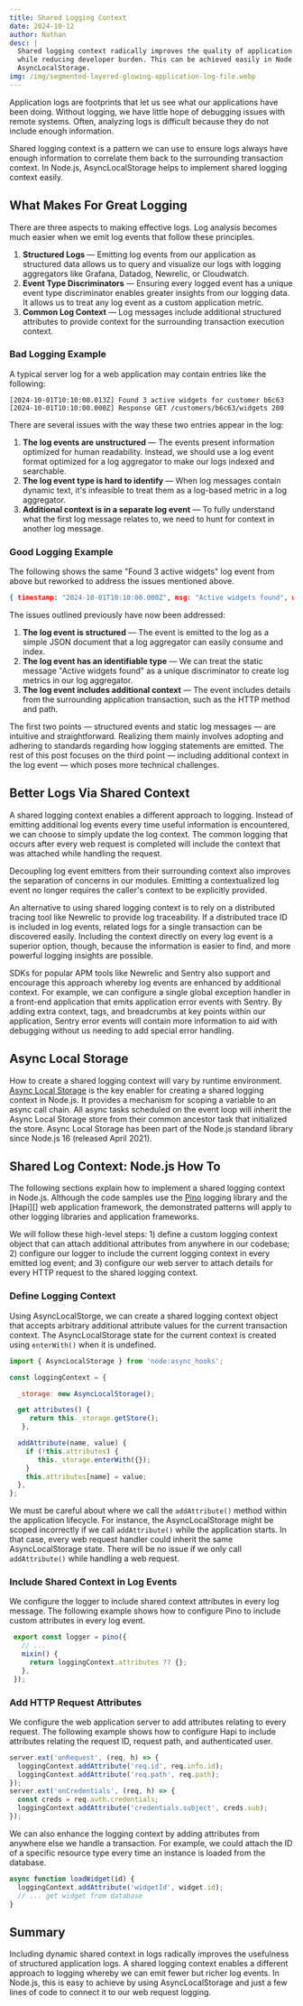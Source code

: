 ```yaml
---
title: Shared Logging Context
date: 2024-10-12
author: Nathan
desc: |
  Shared logging context radically improves the quality of application logs
  while reducing developer burden. This can be achieved easily in Node.js using
  AsyncLocalStorage.
img: /img/segmented-layered-glowing-application-log-file.webp
---
```




Application logs are footprints that let us see what our applications have been doing. Without logging, we have little hope of debugging issues with remote systems. Often, analyzing logs is difficult because they do not include enough information.

Shared logging context is a pattern we can use to ensure logs always have enough information to correlate them back to the surrounding transaction context. In Node.js, AsyncLocalStorage helps to implement shared logging context easily.

## What Makes For Great Logging

There are three aspects to making effective logs. Log analysis becomes much easier when we emit log events that follow these principles.

1. **Structured Logs** — Emitting log events from our application as structured data allows us to query and visualize our logs with logging aggregators like Grafana, Datadog, Newrelic, or Cloudwatch.
2. **Event Type Discriminators** — Ensuring every logged event has a unique event type discriminator enables greater insights from our logging data. It allows us to treat any log event as a custom application metric.
3. **Common Log Context** — Log messages include additional structured attributes to provide context for the surrounding transaction execution context.

### Bad Logging Example

A typical server log for a web application may contain entries like the following:

```
[2024-10-01T10:10:00.013Z] Found 3 active widgets for customer b6c63
[2024-10-01T10:10:00.000Z] Response GET /customers/b6c63/widgets 200
```

There are several issues with the way these two entries appear in the log:

1. **The log events are unstructured** — The events present information optimized for human readability. Instead, we should use a log event format optimized for a log aggregator to make our logs indexed and searchable.
2. **The log event type is hard to identify** — When log messages contain dynamic text, it's infeasible to treat them as a log-based metric in a log aggregator.
3. **Additional context is in a separate log event** — To fully understand what the first log message relates to, we need to hunt for context in another log message.

### Good Logging Example

The following shows the same "Found 3 active widgets" log event from above but
reworked to address the issues mentioned above.

```json
{ timestamp: "2024-10-01T10:10:00.000Z", msg: "Active widgets found", widgetCount: 3, customerId: "b6c63", "method": "GET", "path": "/users/b6c63/widgets" }
```

The issues outlined previously have now been addressed:

1. **The log event is structured** — The event is emitted to the log as a simple JSON document that a log aggregator can easily consume and index.
2. **The log event has an identifiable type** — We can treat the static message "Active widgets found" as a unique discriminator to create log metrics in our log aggregator.
3. **The log event includes additional context** — The event includes details from the surrounding application transaction, such as the HTTP method and path.

The first two points — structured events and static log messages — are intuitive and straightforward. Realizing them mainly involves adopting and adhering to standards regarding how logging statements are emitted. The rest of this post focuses on the third point — including additional context in the log event — which poses more technical challenges.

## Better Logs Via Shared Context

A shared logging context enables a different approach to logging. Instead of emitting additional log events every time useful information is encountered, we can choose to simply update the log context. The common logging that occurs after every web request is completed will include the context that was attached while handling the request.

Decoupling log event emitters from their surrounding context also improves the separation of concerns in our modules. Emitting a contextualized log event no longer requires the caller's context to be explicitly provided.

An alternative to using shared logging context is to rely on a distributed tracing tool like Newrelic to provide log traceability. If a distributed trace ID is included in log events, related logs for a single transaction can be discovered easily. Including the context directly on every log event is a superior option, though, because the information is easier to find, and more powerful logging insights are possible.

SDKs for popular APM tools like Newrelic and Sentry also support and encourage this approach whereby log events are enhanced by additional context. For example, we can configure a single global exception handler in a front-end application that emits application error events with Sentry. By adding extra context, tags, and breadcrumbs at key points within our application, Sentry error events will contain more information to aid with debugging without us needing to add special error handling.


## Async Local Storage

How to create a shared logging context will vary by runtime environment. [Async Local Storage][async-local-storage] is the key enabler for creating a shared logging context in Node.js. It provides a mechanism for scoping a variable to an async call chain. All async tasks scheduled on the event loop will inherit the Async Local Storage store from their common ancestor task that initialized the store. Async Local Storage has been part of the Node.js standard library since Node.js 16 (released April 2021).

## Shared Log Context: Node.js How To

The following sections explain how to implement a shared logging context in Node.js. Although the code samples use the [Pino][pino] logging library and the [Hapi][] web application framework, the demonstrated patterns will apply to other logging libraries and application frameworks.

We will follow these high-level steps: 1) define a custom logging context object that can attach additional attributes from anywhere in our codebase; 2) configure our logger to include the current logging context in every emitted log event; and 3) configure our web server to attach details for every HTTP request to the shared logging context.

### Define Logging Context

Using AsyncLocalStorge, we can create a shared logging context object that accepts arbitrary additional attribute values for the current transaction context. The AsyncLocalStorage state for the current context is created using `enterWith()` when it is undefined.

```js
import { AsyncLocalStorage } from 'node:async_hooks';

const loggingContext = {

  _storage: new AsyncLocalStorage();

  get attributes() {
     return this._storage.getStore();
   },

  addAttribute(name, value) {
    if (!this.attributes) {
       this._storage.enterWith({});
    }
    this.attributes[name] = value;
  },
};
```

We must be careful about where we call the `addAttribute()` method within the application lifecycle. For instance, the AsyncLocalStorage might be scoped incorrectly if we call `addAttribute()` while the application starts. In that case, every web request handler could inherit the same AsyncLocalStorage state. There will be no issue if we only call `addAttribute()` while handling a web request.

### Include Shared Context in Log Events

We configure the logger to include shared context attributes in every log message. The following example shows how to configure Pino to include custom attributes in every log event.

```js
 export const logger = pino({
   // ...
   mixin() {
     return loggingContext.attributes ?? {};
   },
 });
```


### Add HTTP Request Attributes

We configure the web application server to add attributes relating to every request. The following example shows how to configure Hapi to include attributes relating the request ID, request path, and authenticated user.

```js
server.ext('onRequest', (req, h) => {
  loggingContext.addAttribute('req.id', req.info.id);
  loggingContext.addAttribute('req.path', req.path);
});
server.ext('onCredentials', (req, h) => {
  const creds = req.auth.credentials;
  loggingContext.addAttribute('credentials.subject', creds.sub);
});
```

We can also enhance the logging context by adding attributes from anywhere else we handle a transaction. For example, we could attach the ID of a specific resource type every time an instance is loaded from the database.

```js
async function loadWidget(id) {
  loggingContext.addAttribute('widgetId', widget.id);
  // ... get widget from database
}
```


## Summary

Including dynamic shared context in logs radically improves the usefulness of structured application logs. A shared logging context enables a different approach to logging whereby we can emit fewer but richer log events. In Node.js, this is easy to achieve by using AsyncLocalStorage and just a few lines of code to connect it to our web request logging.


[pino]: https://github.com/pinojs
[async-local-storage]: https://nodejs.org/docs/latest-v20.x/api/async_context.html#class-asynclocalstorage
